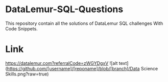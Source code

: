# DataLemur-SQL-Questions
 This repository contain all the solutions of DataLemur SQL challenges With Code Snippets.
 
 # Link
  https://datalemur.com?referralCode=zWGYDgxV
 ![alt text](https://github.com/[username]/[reponame]/blob/[branch]/Data Science Skills.png?raw=true)
